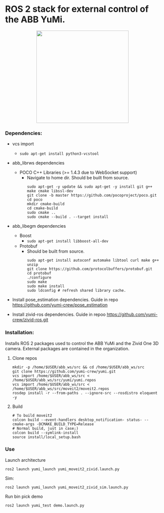 # ROS 2 stack for external control of the ABB YuMi.
<p align="center">
  <img src="https://github.com/yumi-crew/yumi/blob/eloquent/yumi_description/meshes/yumi_render.png" width=300>
</p>


### Dependencies:
* vcs import
   * `sudo apt-get install python3-vcstool`

* abb_librws dependencies
   * POCO C++ Libraries (>= 1.4.3 due to WebSocket support)
       * Navigate to home dir.
         Should be built from source.
         ~~~~
         sudo apt-get -y update && sudo apt-get -y install git g++ make cmake libssl-dev  
         git clone -b master https://github.com/pocoproject/poco.git   
         cd poco
         mkdir cmake-build 
         cd cmake-build
         sudo cmake ..
         sudo cmake --build . --target install
         ~~~~
* abb_libegm dependencies
  * Boost
     * `sudo apt-get install libboost-all-dev`
  * Protobuf 
     * Should be built from source.
        ~~~~ 
        sudo apt-get install autoconf automake libtool curl make g++ unzip  
        git clone https://github.com/protocolbuffers/protobuf.git  
        cd protobuf  
        ./configure
        sudo make
        sudo make install
        sudo ldconfig # refresh shared library cache.
        ~~~~ 
* Install pose_estimation dependencies. Guide in repo https://github.com/yumi-crew/pose_estimation
* Install zivid-ros dependencies. Guide in repoo https://github.com/yumi-crew/zivid-ros.git

     
### Installation:

Installs ROS 2 packages used to control the ABB YuMi and the Zivid One 3D camera. External packages are contained in the organization. 


1. Clone repos
    ~~~~
    mkdir -p /home/$USER/abb_ws/src && cd /home/$USER/abb_ws/src
    git clone https://github.com/yumi-crew/yumi.git
    vcs import /home/$USER/abb_ws/src < /home/$USER/abb_ws/src/yumi/yumi.repos
    vcs import /home/$USER/abb_ws/src < /home/$USER/abb_ws/src/moveit2/moveit2.repos
    rosdep install -r --from-paths . --ignore-src --rosdistro eloquent -y
    ~~~~
    
2. Build

    ~~~~
    # To build moveit2
    colcon build --event-handlers desktop_notification- status- --cmake-args -DCMAKE_BUILD_TYPE=Release
    # Normal build, just in case;)
    colcon build --symlink-install
    source install/local_setup.bash
    ~~~~

### Use 

Launch architecture
   ~~~~ 
   ros2 launch yumi_launch yumi_moveit2_zivid.launch.py
   ~~~~
   Sim:
   ~~~~
   ros2 launch yumi_launch yumi_moveit2_zivid_sim.launch.py
   ~~~~
Run bin pick demo
   ~~~~
   ros2 launch yumi_test demo.launch.py
   ~~~~
